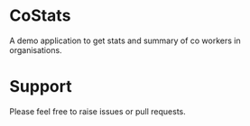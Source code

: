 # CoStats
A demo application to get stats and summary of co workers in organisations.

# Support
Please feel free to raise issues or pull requests.
